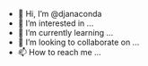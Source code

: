 - 👋 Hi, I’m @djanaconda
- 👀 I’m interested in ...
- 🌱 I’m currently learning ...
- 💞️ I’m looking to collaborate on ...
- 📫 How to reach me ...

<!---
djanaconda/djanaconda is a ✨ special ✨ repository because its `README.md` (this file) appears on your GitHub profile.
You can click the Preview link to take a look at your changes.
--->

